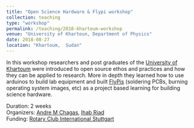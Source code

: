 ```yaml
---
title: "Open Science Hardware & Flypi workshop"
collection: teaching
type: "workshop"
permalink: /teaching/2018-khartoum-workshop
venue: "University of Khartoun, Department of Physics"
date: 2018-08-27
location: "Khartoum,  Sudan"
---
```



  In this workshop researchers and post graduates of the [University of Khartoum](https://www.uofk.edu/index.php/ar/) were introduced to open source ethos and practices and how they can be applied to research. More in depth they learned how to use arduinos to build lab equipment and built [FlyPis](http://journals.plos.org/plosbiology/article?id=10.1371/journal.pbio.2002702) (soldering PCBs, burning operating system images, etc) as a project based learning for building science hardware.





Duration: 2 weeks  
Organizers: [Andre M Chagas](www.github.com/amchagas), [Ihab Riad](https://www.researchgate.net/profile/Ihab_Riad)  
Funding: [Rotary Club International Stuttgart](https://stuttgart-international.rotary.de/#Aktuelles-aus-dem-Club%20)
